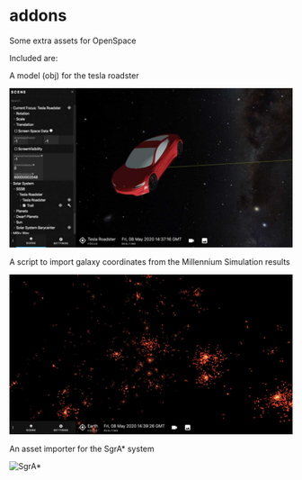 # addons

Some extra assets for OpenSpace


Included are:

A model (obj) for the tesla roadster

![tesla roadster model](example-images/teslaroadster.jpg)

A script to import galaxy coordinates from the Millennium Simulation results

![millenniumsimulation](example-images/millenniumsimulation.jpg)

An asset importer for the SgrA* system

![SgrA*](example-images/sgrstar.jpg)
